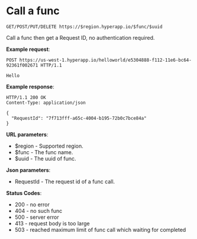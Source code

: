 # Call a func

`GET/POST/PUT/DELETE https://$region.hyperapp.io/$func/$uuid`

Call a func then get a Request ID, no authentication required.

**Example request**:

```
POST https://us-west-1.hyperapp.io/helloworld/e5304888-f112-11e6-bc64-92361f002671 HTTP/1.1

Hello
```

**Example response**:

```
HTTP/1.1 200 OK
Content-Type: application/json

{
  "RequestId": "7f713fff-a65c-4004-b195-72b0c7bce84a"
}
```

**URL parameters**:

* $region - Supported region.
* $func - The func name.
* $uuid - The uuid of func.

**Json parameters**:

* RequestId - The request id of a func call.

**Status Codes**:

* 200 - no error
* 404 - no such func
* 500 - server error
* 413 - request body is too large
* 503 - reached maximum limit of func call which waiting for completed
